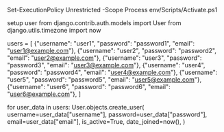 Set-ExecutionPolicy Unrestricted -Scope Process
env/Scripts/Activate.ps1

setup user
from django.contrib.auth.models import User
from django.utils.timezone import now

users = [
    {"username": "user1", "password": "password1", "email": "user1@example.com"},
    {"username": "user2", "password": "password2", "email": "user2@example.com"},
    {"username": "user3", "password": "password3", "email": "user3@example.com"},
    {"username": "user4", "password": "password4", "email": "user4@example.com"},
    {"username": "user5", "password": "password5", "email": "user5@example.com"},
    {"username": "user6", "password": "password6", "email": "user6@example.com"},
]

for user_data in users:
    User.objects.create_user(
        username=user_data["username"],
        password=user_data["password"],
        email=user_data["email"],
        is_active=True,
        date_joined=now(),
    )
